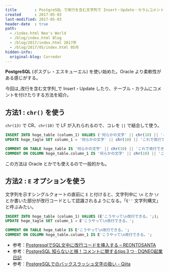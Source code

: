 ```yaml
---
title        : PostgreSQL で改行を含む文字列で Insert・Update・カラムコメントを付ける
created      : 2017-05-03
last-modified: 2017-05-03
header-date  : true
path:
  - /index.html Neo's World
  - /blog/index.html Blog
  - /blog/2017/index.html 2017年
  - /blog/2017/05/index.html 05月
hidden-info:
  original-blog: Corredor
---
```


__PostgreSQL__ (ポスグレ・エスキューエル) を使い始めた。Oracle より柔軟性がある感じがする。

今回は_改行を含む文字列_で Insert・Update したり、テーブル・カラムにコメントを付けたりする方法を紹介。

## 方法1 : `chr()` を使う

`chr(13)` で CR、`chr(10)` で LF が入れられるので、コレを `||` で結合して使う。

```sql
INSERT INTO hoge_table (column_1) VALUES ('何らかの文字' || chr(10) || 'これで改行できる');
UPDATE hoge_tagle SET column_1 = '何らかの文字' || chr(10) || 'これで改行できる';

COMMENT ON TABLE hoge_table IS '何らかの文字' || chr(10) || 'これで改行できる';
COMMENT ON COLUMN hoge_table.column_1 IS '何らかの文字' || chr(10) || 'これで改行できる';
```

この方法は Oracle とかでも使えるので一般的かも。

## 方法2 : `E` オプションを使う

文字列を示すシングルクォートの直前に `E` と付けると、文字列中に `\n` とか `\r` とか書いた部分が改行コードとして認識されるようになる。「`E''` 文字列構文」と呼ぶみたい。

```sql
INSERT INTO hoge_table (column_1) VALUES (E'こうやって\n改行できる。';);
UPDATE hoge_tagle SET column_1 = E'こうやって\n改行できる。';

COMMENT ON TABLE hoge_table IS E'こうやって\n改行できる。';
COMMENT ON COLUMN hoge_table.column_1 IS E'こうやって\n改行できる。';
```

- 参考：[PostgresqlでSQL文中に改行コードを挿入する – REONTOSANTA](http://knowledge.reontosanta.com/archives/303)
- 参考：[PostgreSQL 知らないと損！コメントに関するtips３つ · DQNEO起業日記](http://dqn.sakusakutto.jp/2011/12/postgresql-comment.html)
- 参考：[PostgreSQLでのバックスラッシュ文字の扱い - Qiita](http://qiita.com/namutaka/items/684d1f1950db4dc24d62)
